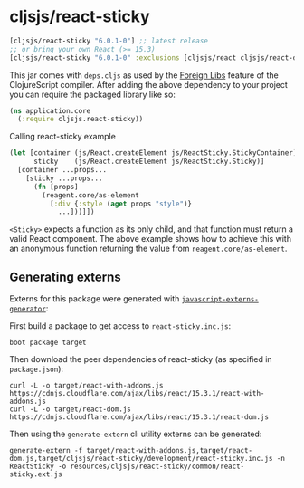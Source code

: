 # cljsjs/react-sticky

[](dependency)
```clojure
[cljsjs/react-sticky "6.0.1-0"] ;; latest release
;; or bring your own React (>= 15.3)
[cljsjs/react-sticky "6.0.1-0" :exclusions [cljsjs/react cljsjs/react-dom]] ;; latest release
```
[](/dependency)

This jar comes with `deps.cljs` as used by the [Foreign Libs][flibs] feature
of the ClojureScript compiler. After adding the above dependency to your project
you can require the packaged library like so:

```clojure
(ns application.core
  (:require cljsjs.react-sticky))
```

Calling react-sticky example

```clojure
(let [container (js/React.createElement js/ReactSticky.StickyContainer)
      sticky    (js/React.createElement js/ReactSticky.Sticky)]
  [container ...props...
    [sticky ...props...
      (fn [props]
        (reagent.core/as-element
          [:div {:style (aget props "style")}
            ...]))]])
```

`<Sticky>` expects a function as its only child, and that function must return a valid React component. The above example shows how to achieve this with an anonymous function returning the value from `reagent.core/as-element`.

[flibs]: https://github.com/clojure/clojurescript/wiki/Packaging-Foreign-Dependencies

## Generating externs

Externs for this package were generated with [`javascript-externs-generator`](https://github.com/jmmk/javascript-externs-generator):

First build a package to get access to `react-sticky.inc.js`:

```shell
boot package target
```

Then download the peer dependencies of react-sticky (as specified in `package.json`):

```shell
curl -L -o target/react-with-addons.js https://cdnjs.cloudflare.com/ajax/libs/react/15.3.1/react-with-addons.js
curl -L -o target/react-dom.js https://cdnjs.cloudflare.com/ajax/libs/react/15.3.1/react-dom.js
```

Then using the `generate-extern` cli utility externs can be generated:

```shell
generate-extern -f target/react-with-addons.js,target/react-dom.js,target/cljsjs/react-sticky/development/react-sticky.inc.js -n ReactSticky -o resources/cljsjs/react-sticky/common/react-sticky.ext.js
```
